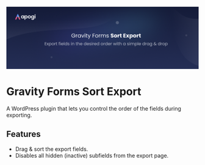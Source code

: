 ![](./assets/banner-1544x500.png)

# Gravity Forms Sort Export
A WordPress plugin that lets you control the order of the fields during exporting.

## Features
- Drag & sort the export fields.
- Disables all hidden (inactive) subfields from the export page.
